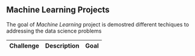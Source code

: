 ## Machine Learning Projects

The goal of *Machine Learning* project is demostred different techiques to addressing the data science problems

|Challenge|Description|Goal|
|--------:|----------:|---:|